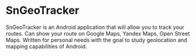 # SnGeoTracker
SnGeoTracker is an Android application that will allow you to track your routes.
Can show your route on Google Maps, Yandex Maps, Open Street Maps.
Written for personal needs with the goal to study geolocation and mapping capabilities of Android.
